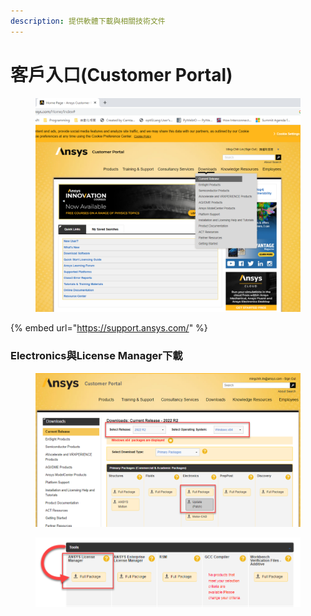 ```yaml
---
description: 提供軟體下載與相關技術文件
---
```


# 客戶入口(Customer Portal)



<figure><img src="../.gitbook/assets/image (8).png" alt=""><figcaption></figcaption></figure>

{% embed url="https://support.ansys.com/" %}

### Electronics與License Manager下載

<figure><img src="../.gitbook/assets/image (2) (2).png" alt=""><figcaption></figcaption></figure>

<figure><img src="../.gitbook/assets/image (9) (1).png" alt=""><figcaption></figcaption></figure>
